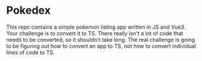 # Pokedex

This repo contains a simple pokemon listing app written in JS and Vue3. Your challenge is to convert it to TS. There really isn't a lot of code that needs to be converted, so it shouldn't take long. The real challenge is going to be figuring out how to convert an app to TS, not how to convert individual lines of code to TS.
